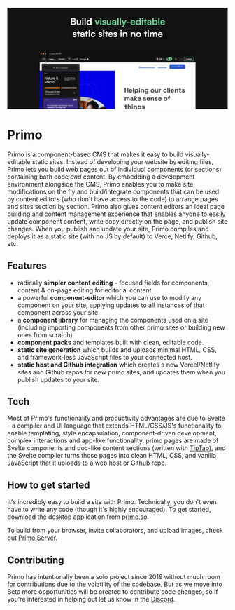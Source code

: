 ![screenshot](./screenshot2.png)

# Primo
Primo is a component-based CMS that makes it easy to build visually-editable static sites. Instead of developing your website by editing files, Primo lets you build web pages out of individual components (or sections) containing both code *and* content. By embedding a development environment alongside the CMS, Primo enables you to make site modifications on the fly and build/integrate components that can be used by content editors (who don't have access to the code) to arrange pages and sites section by section. Primo also gives content editors an ideal page building and content management experience that enables anyone to easily update component content, write copy directly on the page, and publish site changes. When you publish and update your site, Primo compiles and deploys it as a static site (with no JS by default) to Verce, Netlify, Github, etc. 

## Features
- radically **simpler content editing** - focused fields for components, content & on-page editing for editorial content
- a powerful **component-editor** which you can use to modify any component on your site, applying updates to all instances of that component across your site
- a **component library** for managing the  components used on a site (including importing components from other primo sites or building new ones from scratch)
- **component packs** and templates built with clean, editable code. 
- **static site generation** which builds and uploads minimal HTML, CSS, and framework-less JavaScript files to your connected host. 
- **static host and Github integration** which creates a new Vercel/Netlify sites and Github repos for new primo sites, and updates them when you publish updates to your site. 

## Tech
Most of Primo's functionality and productivity advantages are due to Svelte - a compiler and UI language that extends HTML/CSS/JS's functionality to enable templating, style encapsulation, component-driven development, complex interactions and app-like functionality. primo pages are made of Svelte components and doc-like content sections (written with [TipTap](https://tiptap.dev/)), and the Svelte compiler turns those pages into clean HTML, CSS, and vanilla JavaScript that it uploads to a web host or Github repo. 

## How to get started
It's incredibly easy to build a site with Primo. Technically, you don't even have to write any code (though it's highly encouraged). To get started, download the desktop application from [primo.so](https://primo.so).

To build from your browser, invite collaborators, and upload images, check out [Primo Server](https://github.com/primodotso/primo-server).

## Contributing
Primo has intentionally been a solo project since 2019 without much room for contributions due to the volatility of the codebase. But as we move into Beta more opportunities will be created to contribute code changes, so if you're interested in helping out let us know in the [Discord](https://lu.ma/).
